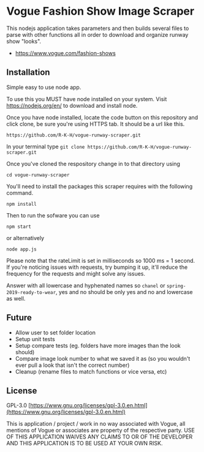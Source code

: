 # Vogue Fashion Show Image Scraper
This nodejs application takes parameters and then builds several files to parse with other functions all in order to download and organize runway show "looks".

- https://www.vogue.com/fashion-shows

## Installation
Simple easy to use node app.

To use this you MUST have node installed on your system. Visit https://nodejs.org/en/ to download and install node.

Once you have node installed, locate the code button on this repository and click clone, be sure you're using HTTPS tab. It should be a url like this.

`https://github.com/R-K-H/vogue-runway-scraper.git`

In your terminal type `git clone https://github.com/R-K-H/vogue-runway-scraper.git`

Once you've cloned the respository change in to that directory using

```
cd vogue-runway-scraper
```

You'll need to install the packages this scraper requires with the following command.

```shell
npm install
```

Then to run the sofware you can use
```shell
npm start
```

or alternatively

```shell
node app.js
```

Please note that the rateLimit is set in milliseconds so 1000 ms = 1 second. If you're noticing issues with requests, try bumping it up, it'll reduce the frequency for the requests and might solve any issues.

Answer with all lowercase and hyphenated names so `chanel` or `spring-2019-ready-to-wear`, yes and no should be only yes and no and lowercase as well.


## Future
- Allow user to set folder location
- Setup unit tests
- Setup compare tests (eg. folders have more images than the look should)
- Compare image look number to what we saved it as (so you wouldn't ever pull a look that isn't the correct number)
- Cleanup (rename files to match functions or vice versa, etc)

## License
GPL-3.0 [https://www.gnu.org/licenses/gpl-3.0.en.html](https://www.gnu.org/licenses/gpl-3.0.en.html)

This is application / project / work in no way associated with Vogue, all mentions of Vogue or associates are property of the respective party. USE OF THIS APPLICATION WAIVES ANY CLAIMS TO OR OF THE DEVELOPER AND THIS APPLICATION IS TO BE USED AT YOUR OWN RISK.